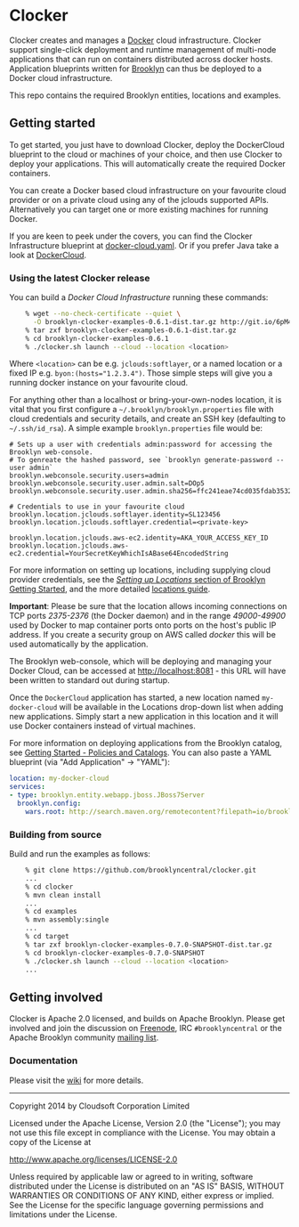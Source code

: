Clocker
=======

Clocker creates and manages a [Docker](http://docker.io) cloud infrastructure. Clocker support 
single-click deployment and runtime management of multi-node applications that can run on
containers distributed across docker hosts. Application blueprints written for 
[Brooklyn](https://brooklyn.incubator.apache.org/) can thus be deployed to a Docker cloud 
infrastructure.

This repo contains the required Brooklyn entities, locations and examples.

## Getting started

To get started, you just have to download Clocker, deploy the DockerCloud blueprint to the 
cloud or machines of your choice, and then use Clocker to deploy your applications. This will 
automatically create the required Docker containers.

You can create a Docker based cloud infrastructure on your favourite cloud provider or on a 
private cloud using any of the jclouds supported APIs. Alternatively you can target one or 
more existing machines for running Docker.

If you are keen to peek under the covers, you can find the Clocker Infrastructure blueprint at 
[docker-cloud.yaml](https://raw.githubusercontent.com/brooklyncentral/clocker/master/examples/src/main/assembly/files/blueprints/docker-cloud.yaml). 
Or if you prefer Java take a look at 
[DockerCloud](https://raw.githubusercontent.com/brooklyncentral/clocker/master/examples/src/main/java/brooklyn/clocker/example/DockerCloud.java).

### Using the latest Clocker release

You can build a *Docker Cloud Infrastructure* running these commands:
```Bash
    % wget --no-check-certificate --quiet \
      -O brooklyn-clocker-examples-0.6.1-dist.tar.gz http://git.io/6pM49A
    % tar zxf brooklyn-clocker-examples-0.6.1-dist.tar.gz
    % cd brooklyn-clocker-examples-0.6.1
    % ./clocker.sh launch --cloud --location <location>
```
Where `<location>` can be e.g. `jclouds:softlayer`, or a named location or a fixed IP e.g. `byon:(hosts="1.2.3.4")`.
Those simple steps will give you a running docker instance on your favourite cloud.

For anything other than a localhost or bring-your-own-nodes location, it is vital that you 
first configure a `~/.brooklyn/brooklyn.properties` file with cloud credentials and security 
details, and create an SSH key (defaulting to `~/.ssh/id_rsa`). A simple example 
`brooklyn.properties` file would be:

```
# Sets up a user with credentials admin:password for accessing the Brooklyn web-console.
# To genreate the hashed password, see `brooklyn generate-password --user admin`
brooklyn.webconsole.security.users=admin
brooklyn.webconsole.security.user.admin.salt=DOp5
brooklyn.webconsole.security.user.admin.sha256=ffc241eae74cd035fdab353229d53c20943d0c1b6a0a8972a4f24769d99a6826

# Credentials to use in your favourite cloud
brooklyn.location.jclouds.softlayer.identity=SL123456
brooklyn.location.jclouds.softlayer.credential=<private-key>

brooklyn.location.jclouds.aws-ec2.identity=AKA_YOUR_ACCESS_KEY_ID
brooklyn.location.jclouds.aws-ec2.credential=YourSecretKeyWhichIsABase64EncodedString
```

For more information on setting up locations, including supplying cloud provider credentials, see the [_Setting up Locations_ section of
Brooklyn Getting Started](https://brooklyn.incubator.apache.org/quickstart/#configuring-a-location), and the more detailed [locations guide](https://brooklyn.incubator.apache.org/v/0.7.0-M1/use/guide/locations/index.html).

**Important**: Please be sure that the location allows incoming connections on TCP ports *2375-2376* (the Docker daemon) and in
the range *49000-49900* used by Docker to map container ports onto ports on the host's public IP address. If you create a
security group on AWS called _docker_ this will be used automatically by the application.

The Brooklyn web-console, which will be deploying and managing your Docker Cloud, can be accessed at 
[http://localhost:8081](http://localhost:8081) - this URL will have been written to standard out during startup.

Once the `DockerCloud`  application has started, a new location named `my-docker-cloud` will be
available in the Locations drop-down list when adding new applications. Simply start a new application in this location
and it will use Docker containers instead of virtual machines.

For more information on deploying applications from the Brooklyn catalog, see 
[Getting Started - Policies and Catalogs](https://brooklyn.incubator.apache.org/quickstart/policies-and-catalogs.html). 
You can also paste a YAML blueprint (via "Add Application" -> "YAML"):

```Yaml
location: my-docker-cloud
services:
- type: brooklyn.entity.webapp.jboss.JBoss7Server
  brooklyn.config:
    wars.root: http://search.maven.org/remotecontent?filepath=io/brooklyn/example/brooklyn-example-hello-world-sql-webapp//brooklyn-example
```

### Building from source

Build and run the examples as follows:

```Bash
    % git clone https://github.com/brooklyncentral/clocker.git
    ...
    % cd clocker
    % mvn clean install
    ...
    % cd examples
    % mvn assembly:single
    ...
    % cd target
    % tar zxf brooklyn-clocker-examples-0.7.0-SNAPSHOT-dist.tar.gz
    % cd brooklyn-clocker-examples-0.7.0-SNAPSHOT
    % ./clocker.sh launch --cloud --location <location>
    ...
```

## Getting involved

Clocker is Apache 2.0 licensed, and builds on Apache Brooklyn. Please get involved and join the 
discussion on [Freenode](http://freenode.net/), IRC `#brooklyncentral` or the Apache Brooklyn 
community [mailing list](https://brooklyn.incubator.apache.org/community/).


### Documentation

Please visit the [wiki](https://github.com/brooklyncentral/clocker/wiki) for more details.

----
Copyright 2014 by Cloudsoft Corporation Limited

Licensed under the Apache License, Version 2.0 (the "License");
you may not use this file except in compliance with the License.
You may obtain a copy of the License at

http://www.apache.org/licenses/LICENSE-2.0

Unless required by applicable law or agreed to in writing, software
distributed under the License is distributed on an "AS IS" BASIS,
WITHOUT WARRANTIES OR CONDITIONS OF ANY KIND, either express or implied.
See the License for the specific language governing permissions and
limitations under the License.
